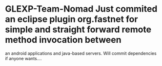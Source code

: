 # GLEXP-Team-Nomad  Just commited an eclipse plugin org.fastnet for simple and straight forward remote method invocation between 
an android applications and java-based servers. Will commit dependencies if anyone wants....
